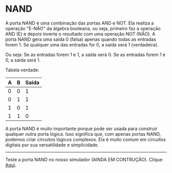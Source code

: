# NAND

A porta NAND é uma combinação das portas AND e NOT. Ela realiza a operação "E-NÃO" da álgebra booleana, ou seja, primeiro faz a operação AND (E) e depois inverte o resultado com uma operação NOT (NÃO). A porta NAND gera uma saída 0 (falsa) apenas quando todas as entradas forem 1. Se qualquer uma das entradas for 0, a saída será 1 (verdadeira).

Ou seja:
Se as entradas forem 1 e 1, a saída será 0.
Se as entradas forem 1 e 0, a saída será 1.

Tabela verdade:

| A | B | Saída |
|---|---|-------|
| 0 | 0 |   1   |
| 0 | 1 |   1   |
| 1 | 0 |   1   |
| 1 | 1 |   0   |

A porta NAND é muito importante porque pode ser usada para construir qualquer outra porta lógica. Isso significa que, com apenas portas NAND, podemos criar circuitos lógicos complexos. Ela é muito comum em circuitos digitais por sua versatilidade e simplicidade.

---

Teste a porta NAND no nosso simulador (AINDA EM CONTRUÇÃO). Clique [Aqui](https://umbarril.github.io/logic-simulator).
